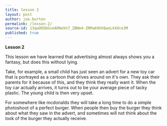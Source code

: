 ```yaml
---
title: lesson 2
layout: post
author: joe.burton
permalink: /lesson-2/
source-id: 13qwODQbGveARNekh7_ZBNm4-ZRMa69UVQwoLkXUce3M
published: true
---
```

**Lesson 2**

This lesson we have learned that advertising almost always shows you a fantasy, but does this without lying.

Take, for example, a small child has just seen an advert for a new toy car that is portrayed as a cartoon that drives around on it's own. They ask their parents for it because of this, and they think they really want it. When the toy car actually arrives, it turns out to be your average piece of tacky plastic. The young child is then very upset.

For somewhere like mcdonalds they will take a long time to do a simple photoshoot of a perfect burger. When people then buy the burger they think about what they saw in the advert, and sometimes will not think about the look of the burger they actually receive.

